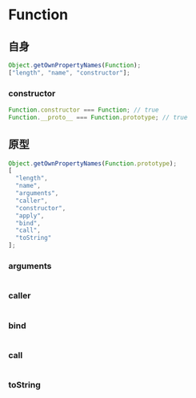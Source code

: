 # Function

## 自身

```js
Object.getOwnPropertyNames(Function);
["length", "name", "constructor"];
```

### constructor

```js
Function.constructor === Function; // true
Function.__proto__ === Function.prototype; // true
```

## 原型

```js
Object.getOwnPropertyNames(Function.prototype);
[
  "length",
  "name",
  "arguments",
  "caller",
  "constructor",
  "apply",
  "bind",
  "call",
  "toString"
];
```

### arguments

```js
```

### caller

```js
```

### bind

```js
```

### call

```js
```

### toString

```js
```
